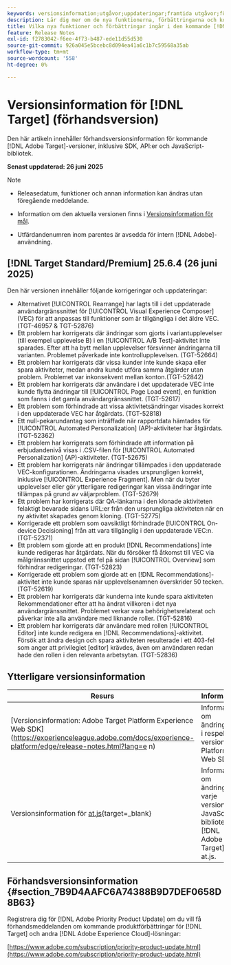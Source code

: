 ```yaml
---
keywords: versionsinformation;utgåvor;uppdateringar;framtida utgåvor;förbättringar;nya funktioner;korrigeringar;uppdateringar;prerelease;tidig åtkomst
description: Lär dig mer om de nya funktionerna, förbättringarna och korrigeringarna som ingår i den kommande versionen av  [!DNL Adobe Target], inklusive SDK:er, API:er och JavaScript-bibliotek.
title: Vilka nya funktioner och förbättringar ingår i den kommande [!DNL Target] versionen?
feature: Release Notes
exl-id: f2783042-f6ee-4f73-b487-ede11d55d530
source-git-commit: 926a045e5bcebc8d094ea41a6c1b7c59568a35ab
workflow-type: tm+mt
source-wordcount: '558'
ht-degree: 0%

---
```


# Versionsinformation för [!DNL Target] (förhandsversion)

Den här artikeln innehåller förhandsversionsinformation för kommande [!DNL Adobe Target]-versioner, inklusive SDK, API:er och JavaScript-bibliotek.

**Senast uppdaterad: 26 juni 2025**

>[!NOTE]
>
>* Releasedatum, funktioner och annan information kan ändras utan föregående meddelande.
>
>* Information om den aktuella versionen finns i [Versionsinformation för mål](release-notes.md).
>
>* Utfärdandenumren inom parentes är avsedda för intern [!DNL Adobe]-användning.

## [!DNL Target Standard/Premium] 25.6.4 (26 juni 2025)

Den här versionen innehåller följande korrigeringar och uppdateringar:

* Alternativet [!UICONTROL Rearrange] har lagts till i det uppdaterade användargränssnittet för [!UICONTROL Visual Experience Composer] (VEC) för att anpassas till funktioner som är tillgängliga i det äldre VEC. (TGT-46957 &amp; TGT-52876)
* Ett problem har korrigerats där ändringar som gjorts i variantupplevelser (till exempel upplevelse B) i en [!UICONTROL A/B Test]-aktivitet inte sparades. Efter att ha bytt mellan upplevelser försvinner ändringarna till varianten. Problemet påverkade inte kontrollupplevelsen. (TGT-52664)
* Ett problem har korrigerats där vissa kunder inte kunde skapa eller spara aktiviteter, medan andra kunde utföra samma åtgärder utan problem. Problemet var inkonsekvent mellan konton.(TGT-52842)
* Ett problem har korrigerats där användare i det uppdaterade VEC inte kunde flytta ändringar till [!UICONTROL Page Load event], en funktion som fanns i det gamla användargränssnittet. (TGT-52617)
* Ett problem som förhindrade att vissa aktivitetsändringar visades korrekt i den uppdaterade VEC har åtgärdats. (TGT-52818)
* Ett null-pekarundantag som inträffade när rapportdata hämtades för [!UICONTROL Automated Personalization] (AP)-aktiviteter har åtgärdats. (TGT-52362)
* Ett problem har korrigerats som förhindrade att information på erbjudandenivå visas i .CSV-filen för [!UICONTROL Automated Personalization] (AP)-aktiviteter. (TGT-52675)
* Ett problem har korrigerats när ändringar tillämpades i den uppdaterade VEC-konfigurationen. Ändringarna visades ursprungligen korrekt, inklusive [!UICONTROL Experience Fragment]. Men när du byter upplevelser eller gör ytterligare redigeringar kan vissa ändringar inte tillämpas på grund av väljarproblem. (TGT-52679)
* Ett problem har korrigerats där QA-länkarna i den klonade aktiviteten felaktigt bevarade sidans URL:er från den ursprungliga aktiviteten när en ny aktivitet skapades genom kloning. (TGT-52775)
* Korrigerade ett problem som oavsiktligt förhindrade [!UICONTROL On-device Decisioning] från att vara tillgänglig i den uppdaterade VEC:n. (TGT-52371)
* Ett problem som gjorde att en produkt [!DNL Recommendations] inte kunde redigeras har åtgärdats. När du försöker få åtkomst till VEC via målgränssnittet uppstod ett fel på sidan [!UICONTROL Overview] som förhindrar redigeringar. (TGT-52823)
* Korrigerade ett problem som gjorde att en [!DNL Recommendations]-aktivitet inte kunde sparas när upplevelsenamnen överskrider 50 tecken. (TGT-52619)
* Ett problem har korrigerats där kunderna inte kunde spara aktiviteten Rekommendationer efter att ha ändrat villkoren i det nya användargränssnittet. Problemet verkar vara behörighetsrelaterat och påverkar inte alla användare med liknande roller. (TGT-52816)
* Ett problem har korrigerats där användare med rollen [!UICONTROL Editor] inte kunde redigera en [!DNL Recommendations]-aktivitet. Försök att ändra design och spara aktiviteten resulterade i ett 403-fel som anger att privilegiet [editor] krävdes, även om användaren redan hade den rollen i den relevanta arbetsytan. (TGT-52836)

## Ytterligare versionsinformation

| Resurs | Information |
|--- |--- |
| [Versionsinformation: Adobe Target Platform Experience Web SDK]&#x200B;(https://experienceleague.adobe.com/docs/experience-platform/edge/release-notes.html?lang=e n) | Information om ändringarna i respektive version av Platform Web SDK. |
| Versionsinformation för [at.js](https://experienceleague.adobe.com/docs/target-dev/developer/client-side/at-js-implementation/target-atjs-versions.html?lang=sv-SE){target=_blank} | Information om ändringar i varje version av JavaScript-biblioteket [!DNL Adobe Target] at.js. |

## Förhandsversionsinformation {#section_7B9D4AAFC6A74388B9D7DEF0658D8B63}

Registrera dig för [!DNL Adobe Priority Product Update] om du vill få förhandsmeddelanden om kommande produktförbättringar för [!DNL Target] och andra [!DNL Adobe Experience Cloud]-lösningar:

[https://www.adobe.com/subscription/priority-product-update.html](https://www.adobe.com/subscription/priority-product-update.html)
